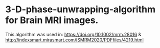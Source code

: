 # 3-D-phase-unwrapping-algorithm for Brain MRI images.

This algorithm was used in: https://doi.org/10.1002/mrm.28016 & http://indexsmart.mirasmart.com/ISMRM2020/PDFfiles/4219.html

